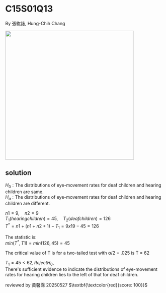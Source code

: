# C15S01Q13
By 張紘誌, Hung-Chih Chang  

<img width="409" src="https://github.com/user-attachments/assets/29ac3667-a12f-43f1-a0dd-a6bb051be573"/>  

## solution
$H_0: \text{The distributions of eye-movement rates for deaf children and hearing children are same.}$  
$H_a: \text{The distributions of eye-movement rates for deaf children and hearing children are different.}$  

$n1=9, \quad n2=9$  
$T_1(hearing children) = 45, \quad T_2(deaf children) = 126$    
$T^* = n1+(n1+n2+1) - T_1 = 9 x 19 - 45 = 126$

The statistic is:    
$min(T^*, T1) = min(126, 45) = 45$  

The critical value of T is for a two-tailed test with α/2 = .025 is T = 62  

$T_1 = 45 < 62, Reject H_0,$   
There's sufficient evidence to indicate the distributions of eye-movement rates for hearing children lies to the left of that for deaf children.

reviewed by 黃馨霈 20250527 $\textbf{\textcolor{red}{score: 100}}$